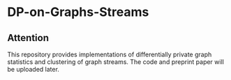 # DP-on-Graphs-Streams


## Attention
This repository provides implementations of differentially private graph statistics and clustering of graph streams. The code and preprint paper will be uploaded later.
